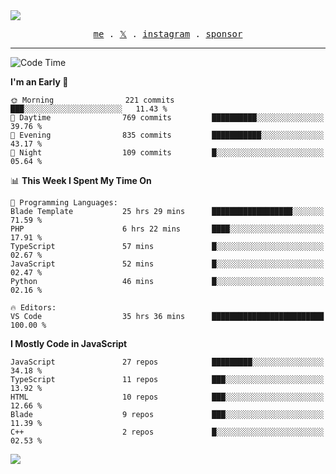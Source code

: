 <img style="bottom: 800px;" src="https://imgur.com/rilHVxA.png"/>
<p align="center">
  <samp>
    <a href="https://fayln.com">me</a> .
    <!-- <a href="https://fayln.com/projects">projects</a> . -->
    <a href="https://go.fayln.com/twitter">𝕏</a> .
    <a href="https://go.fayln.com/instagram">instagram</a> .
<!--     <a href="https://go.fayln.com/polywork">polywork</a> . -->
    <a href="https://github.com/sponsors/faridhnzz">sponsor</a>
  </samp>
</p>

---
<!--START_SECTION:waka-->
![Code Time](http://img.shields.io/badge/Code%20Time-3%2C622%20hrs%201%20min-blue)

**I'm an Early 🐤** 

```text
🌞 Morning                221 commits         ███░░░░░░░░░░░░░░░░░░░░░░   11.43 % 
🌆 Daytime                769 commits         ██████████░░░░░░░░░░░░░░░   39.76 % 
🌃 Evening                835 commits         ███████████░░░░░░░░░░░░░░   43.17 % 
🌙 Night                  109 commits         █░░░░░░░░░░░░░░░░░░░░░░░░   05.64 % 
```


📊 **This Week I Spent My Time On** 

```text
💬 Programming Languages: 
Blade Template           25 hrs 29 mins      ██████████████████░░░░░░░   71.59 % 
PHP                      6 hrs 22 mins       ████░░░░░░░░░░░░░░░░░░░░░   17.91 % 
TypeScript               57 mins             █░░░░░░░░░░░░░░░░░░░░░░░░   02.67 % 
JavaScript               52 mins             █░░░░░░░░░░░░░░░░░░░░░░░░   02.47 % 
Python                   46 mins             █░░░░░░░░░░░░░░░░░░░░░░░░   02.16 % 

🔥 Editors: 
VS Code                  35 hrs 36 mins      █████████████████████████   100.00 % 
```

**I Mostly Code in JavaScript** 

```text
JavaScript               27 repos            █████████░░░░░░░░░░░░░░░░   34.18 % 
TypeScript               11 repos            ███░░░░░░░░░░░░░░░░░░░░░░   13.92 % 
HTML                     10 repos            ███░░░░░░░░░░░░░░░░░░░░░░   12.66 % 
Blade                    9 repos             ███░░░░░░░░░░░░░░░░░░░░░░   11.39 % 
C++                      2 repos             █░░░░░░░░░░░░░░░░░░░░░░░░   02.53 % 
```




<!--END_SECTION:waka-->

![](https://hit.yhype.me/github/profile?user_id=29797712)
